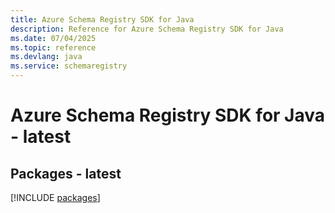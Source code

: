 ```yaml
---
title: Azure Schema Registry SDK for Java
description: Reference for Azure Schema Registry SDK for Java
ms.date: 07/04/2025
ms.topic: reference
ms.devlang: java
ms.service: schemaregistry
---
```

# Azure Schema Registry SDK for Java - latest
## Packages - latest
[!INCLUDE [packages](schema-registry-index.md)]